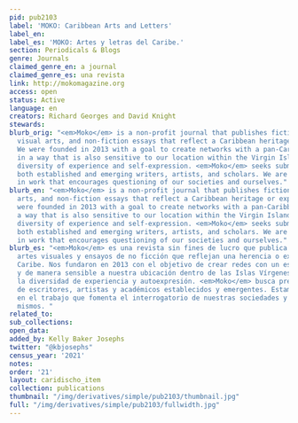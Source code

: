 ```yaml
---
pid: pub2103
label: 'MOKO: Caribbean Arts and Letters'
label_en:
label_es: 'MOKO: Artes y letras del Caribe.'
section: Periodicals & Blogs
genre: Journals
claimed_genre_en: a journal
claimed_genre_es: una revista
link: http://mokomagazine.org
access: open
status: Active
language: en
creators: Richard Georges and David Knight
stewards:
blurb_orig: "<em>Moko</em> is a non-profit journal that publishes fiction, poetry,
  visual arts, and non-fiction essays that reflect a Caribbean heritage or experience.
  We were founded in 2013 with a goal to create networks with a pan-Caribbean ethos
  in a way that is also sensitive to our location within the Virgin Islands. We embrace
  diversity of experience and self-expression. <em>Moko</em> seeks submissions from
  both established and emerging writers, artists, and scholars. We are interested
  in work that encourages questioning of our societies and ourselves."
blurb_en: "<em>Moko</em> is a non-profit journal that publishes fiction, poetry, visual
  arts, and non-fiction essays that reflect a Caribbean heritage or experience. We
  were founded in 2013 with a goal to create networks with a pan-Caribbean ethos in
  a way that is also sensitive to our location within the Virgin Islands. We embrace
  diversity of experience and self-expression. <em>Moko</em> seeks submissions from
  both established and emerging writers, artists, and scholars. We are interested
  in work that encourages questioning of our societies and ourselves."
blurb_es: "<em>Moko</em> es una revista sin fines de lucro que publica ficción, poesía,
  artes visuales y ensayos de no ficción que reflejan una herencia o experiencia del
  Caribe. Nos fundaron en 2013 con el objetivo de crear redes con un espíritu pan-caribeño
  y de manera sensible a nuestra ubicación dentro de las Islas Vírgenes. Abrazamos
  la diversidad de experiencia y autoexpresión. <em>Moko</em> busca presentaciones
  de escritores, artistas y académicos establecidos y emergentes. Estamos interesados
  ​​en el trabajo que fomenta el interrogatorio de nuestras sociedades y a nosotros
  mismos. "
related_to:
sub_collections:
open_data:
added_by: Kelly Baker Josephs
twitter: "@kbjosephs"
census_year: '2021'
notes:
order: '21'
layout: caridischo_item
collection: publications
thumbnail: "/img/derivatives/simple/pub2103/thumbnail.jpg"
full: "/img/derivatives/simple/pub2103/fullwidth.jpg"
---
```

